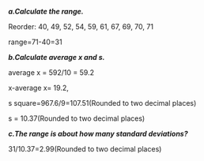 ***a.Calculate the range.***

  Reorder: 40, 49, 52, 54, 59, 61, 67, 69, 70, 71

  range=71-40=31
  
***b.Calculate average x and s.***

  average x = 592/10 = 59.2

  x-average x= 19.2, 
  
  s square=967.6/9=107.51(Rounded to two decimal places)
  
  s = 10.37(Rounded to two decimal places)

***c.The range is about how many standard deviations?***

  31/10.37=2.99(Rounded to two decimal places)
